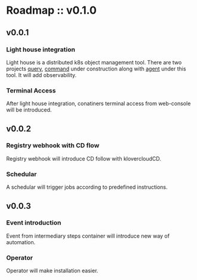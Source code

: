 # Roadmap :: v0.1.0

## v0.0.1


### Light house integration 

Light house is a distributed k8s object management tool. There are two projects [query](https://github.com/klovercloud-ci-cd/light-house-query), [command](https://github.com/klovercloud-ci-cd/light-house-command) under construction along with [agent](https://github.com/klovercloud-ci-cd/agent) under this tool.
It will add observability.

### Terminal Access 

After light house integration, conatiners terminal access from web-console will be introduced.



## v0.0.2

### Registry webhook with CD flow

Registry webhook will introduce CD follow with klovercloudCD.

### Schedular 

A schedular will trigger jobs according to predefined instructions. 


## v0.0.3

### Event introduction 

Event from intermediary steps container will introduce new way of automation. 

### Operator 

Operator will make installation easier. 
